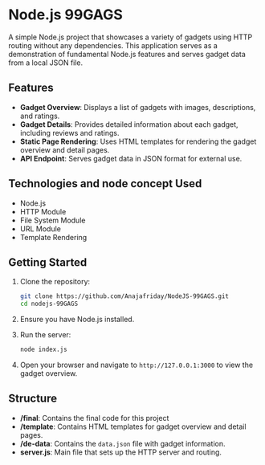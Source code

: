 # Node.js 99GAGS

A simple Node.js project that showcases a variety of gadgets using HTTP routing without any dependencies. This application serves as a demonstration of fundamental Node.js features and serves gadget data from a local JSON file.

## Features

- **Gadget Overview**: Displays a list of gadgets with images, descriptions, and ratings.
- **Gadget Details**: Provides detailed information about each gadget, including reviews and ratings.
- **Static Page Rendering**: Uses HTML templates for rendering the gadget overview and detail pages.
- **API Endpoint**: Serves gadget data in JSON format for external use.

## Technologies and node concept Used

- Node.js
- HTTP Module
- File System Module
- URL Module
- Template Rendering

## Getting Started

1. Clone the repository:

   ```bash
   git clone https://github.com/Anajafriday/NodeJS-99GAGS.git
   cd nodejs-99GAGS
   ```

2. Ensure you have Node.js installed.

3. Run the server:

   ```bash
   node index.js
   ```

4. Open your browser and navigate to `http://127.0.0.1:3000` to view the gadget overview.

## Structure

- **/final**: Contains the final code for this project
- **/template**: Contains HTML templates for gadget overview and detail pages.
- **/de-data**: Contains the `data.json` file with gadget information.
- **server.js**: Main file that sets up the HTTP server and routing.
